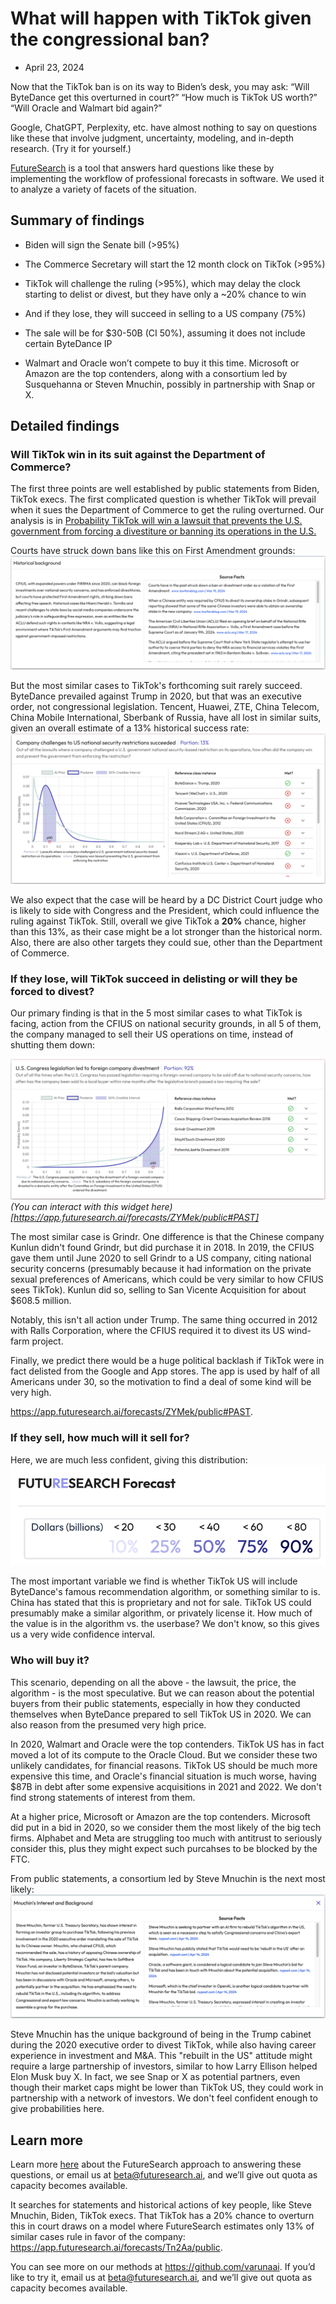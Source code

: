 # What will happen with TikTok given the congressional ban?
- April 23, 2024

Now that the TikTok ban is on its way to Biden’s desk, you may ask: “Will ByteDance get this overturned in court?” “How much is TikTok US worth?” “Will Oracle and Walmart bid again?”

Google, ChatGPT, Perplexity, etc. have almost nothing to say on questions like these that involve judgment, uncertainty, modeling, and in-depth research. (Try it for yourself.)

[FutureSearch](https://github.com/varunaai) is a tool that answers hard questions like these by implementing the workflow of professional forecasts in software. We used it to analyze a variety of facets of the situation.

## Summary of findings

  - Biden will sign the Senate bill (>95%)

  - The Commerce Secretary will start the 12 month clock on TikTok (>95%)

  - TikTok will challenge the ruling (>95%), which may delay the clock starting to delist or divest, but they have only a ~20% chance to win

  - And if they lose, they will succeed in selling to a US company (75%)

  - The sale will be for $30-50B (CI 50%), assuming it does not include certain ByteDance IP

  - Walmart and Oracle won’t compete to buy it this time. Microsoft or Amazon are the top contenders, along with a consortium led by Susquehanna or Steven Mnuchin, possibly in partnership with Snap or X.

## Detailed findings

### Will TikTok win in its suit against the Department of Commerce?

The first three points are well established by public statements from Biden, TikTok execs. The first complicated question is whether TikTok will prevail when it sues the Department of Commerce to get the ruling overturned. Our analysis is in [Probability TikTok will win a lawsuit that prevents the U.S. government from forcing a divestiture or banning its operations in the U.S.](https://app.futuresearch.ai/forecasts/ZYMek/public)

Courts have struck down bans like this on First Amendment grounds:
![background](/TikTok-suit-background.png)

But the most similar cases to TikTok's forthcoming suit rarely succeed. ByteDance prevailed against Trump in 2020, but that was an executive order, not congressional legislation. Tencent, Huawei, ZTE, China Telecom, China Mobile International, Sberbank of Russia, have all lost in similar suits, given an overall estimate of a 13% historical success rate:
![model](/TikTok-suit-model.png)

We also expect that the case will be heard by a DC District Court judge who is likely to side with Congress and the President, which could influence the ruling against TikTok. Still, overall we give TikTok a **20%** chance, higher than this 13%, as their case might be a lot stronger than the historical norm. Also, there are also other targets they could sue, other than the Department of Commerce.

### If they lose, will TikTok succeed in delisting or will they be forced to divest?

Our primary finding is that in the 5 most similar cases to what TikTok is facing, action from the CFIUS on national security grounds, in all 5 of them, the company managed to sell their US operations on time, instead of shutting them down:

![divestment](/Divestment-model.png)
*(You can interact with this widget here)[https://app.futuresearch.ai/forecasts/ZYMek/public#PAST]*

The most similar case is Grindr. One difference is that the Chinese company Kunlun didn't found Grindr, but did purchase it in 2018. In 2019, the CFIUS gave them until June 2020 to sell Grindr to a US company, citing national security concerns (presumably because it had information on the private sexual preferences of Americans, which could be very similar to how CFIUS sees TikTok). Kunlun did so, selling to San Vicente Acquisition for about $608.5 million.

Notably, this isn't all action under Trump. The same thing occurred in 2012 with Ralls Corporation, where the CFIUS required it to divest its US wind-farm project.

Finally, we predict there would be a huge political backlash if TikTok were in fact delisted from the Google and App stores. The app is used by half of all Americans under 30, so the motivation to find a deal of some kind will be very high.

https://app.futuresearch.ai/forecasts/ZYMek/public#PAST.

### If they sell, how much will it sell for?

Here, we are much less confident, giving this distribution:
![distribution](/TikTok-sale-price.png)

The most important variable we find is whether TikTok US will include ByteDance's famous recommendation algorithm, or something similar to is. China has stated that this is proprietary and not for sale. TikTok US could presumably make a similar algorithm, or privately license it. How much of the value is in the algorithm vs. the userbase? We don't know, so this gives us a very wide confidence interval.

### Who will buy it?

This scenario, depending on all the above - the lawsuit, the price, the algorithm - is the most speculative. But we can reason about the potential buyers from their public statements, especially in how they conducted themselves when ByteDance prepared to sell TikTok US in 2020. We can also reason from the presumed very high price.

In 2020, Walmart and Oracle were the top contenders. TikTok US has in fact moved a lot of its compute to the Oracle Cloud. But we consider these two unlikely candidates, for financial reasons. TikTok US should be much more expensive this time, and Oracle's financial situation is much worse, having $87B in debt after some expensive acquisitions in 2021 and 2022. We don't find strong statements of interest from them.

At a higher price, Microsoft or Amazon are the top contenders. Microsoft did put in a bid in 2020, so we consider them the most likely of the big tech firms. Alphabet and Meta are struggling too much with antitrust to seriously consider this, plus they might expect such purcahses to be blocked by the FTC.

From public statements, a consortium led by Steve Mnuchin is the next most likely:
![distribution](/Mnuchin-interest.png)

Steve Mnuchin has the unique background of being in the Trump cabinet during the 2020 executive order to divest TikTok, while also having career experience in investment and M&A. This "rebuilt in the US" attitude might require a large partnership of investors, similar to how Larry Ellison helped Elon Musk buy X. In fact, we see Snap or X as potential partners, even though their market caps might be lower than TikTok US, they could work in partnership with a network of investors. We don't feel confident enough to give probabilities here.

## Learn more

Learn more [here](https://github.com/varunaai) about the FutureSearch approach to answering these questions, or email us at beta@futuresearch.ai, and we’ll give out quota as capacity becomes available.

It searches for statements and historical actions of key people, like Steve Mnuchin, Biden, TikTok execs. That TikTok has a 20% chance to overturn this in court draws on a model where FutureSearch estimates only 13% of similar cases rule in favor of the company: https://app.futuresearch.ai/forecasts/Tn2Aa/public.

You can see more on our methods at https://github.com/varunaai. If you’d like to try it, email us at beta@futuresearch.ai, and we’ll give out quota as capacity becomes available.
